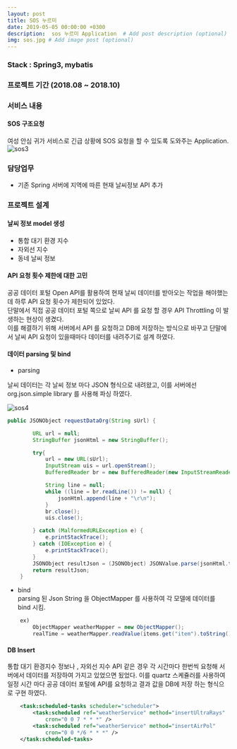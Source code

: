 ```yaml
---
layout: post
title: SOS 누르미
date: 2019-05-05 00:00:00 +0300
description:  sos 누르미 Application  # Add post description (optional)
img: sos.jpg # Add image post (optional)
---
```

### Stack : Spring3, mybatis
### 프로젝트 기간 (2018.08 ~ 2018.10)
### 서비스 내용
#### SOS 구조요청  
여성 안심 귀가 서비스로 긴급 상황에 SOS 요청을 할 수 있도록 도와주는 Application.  
![sos3]({{site.baseurl}}/assets/img/sos3.jpg)    
### 담당업무  
- 기존 Spring 서버에 지역에 따른 현재 날씨정보 API 추가  

### 프로젝트 설계    
#### 날씨 정보 model 생성
- 통합 대기 환경 지수
- 자외선 지수
- 동네 날씨 정보   

#### API 요청 횟수 제한에 대한 고민 
공공 데이터 포털 Open API를 활용하여 현재 날씨 데이터를 받아오는 작업을 해야했는데 하루 API 요청 횟수가 제한되어 있었다.  
단말에서 직접 공공 데이터 포털 쪽으로 날씨 API 를 요청 할 경우 API Throttling 이 발생하는 현상이 생겼다.  
이를 해결하기 위해 서버에서 API 를 요청하고 DB에 저장하는 방식으로 바꾸고 단말에서 날씨 API 요청이 있을때마다 데이터를 내려주기로 설계 하였다.

#### 데이터 parsing 및 bind

- parsing  

날씨 데이터는 각 날씨 정보 마다 JSON 형식으로 내려왔고, 이를 서버에선 org.json.simple library 를 사용해 파싱 하였다.    
   
![sos4]({{site.baseurl}}/assets/img/sos4.jpg)  

```java    
public JSONObject requestDataOrg(String sUrl) {

		URL url = null;
		StringBuffer jsonHtml = new StringBuffer();

		try{
			url = new URL(sUrl);
			InputStream uis = url.openStream();
			BufferedReader br = new BufferedReader(new InputStreamReader(uis, "UTF-8"));

			String line = null;
			while ((line = br.readLine()) != null) {
				jsonHtml.append(line + "\r\n");
			}
			br.close();
			uis.close();

		} catch (MalformedURLException e) {
			e.printStackTrace();
		} catch (IOException e) {
			e.printStackTrace();
		}
		JSONObject resultJson = (JSONObject) JSONValue.parse(jsonHtml.toString());
		return resultJson;
	}
```  

- bind  
parsing 된 Json String 을 ObjectMapper 를 사용하여 각 모델에 데이터를 bind 시킴.  

```java  
    ex) 
        ObjectMapper weatherMapper = new ObjectMapper();
        realTime = weatherMapper.readValue(items.get("item").toString(),new TypeReference<List<WeatherRealTime>>(){});
```


#### DB Insert
통합 대기 환경지수 정보나 , 자외선 지수 API 같은 경우 각 시간마다 한번씩 요청해 서버에서 데이터를 저장하여 가지고 있었으면 됬었다.
이를 quartz 스케쥴러를 사용하여 일정 시간 마다 공공 데이터 포털에 API를 요청하고 결과 값을 DB에 저장 하는 형식으로 구현 하였다.

```xml  
    <task:scheduled-tasks scheduler="scheduler">
		<task:scheduled ref="weatherService" method="insertUltraRays"
			cron="0 0 7 * * *" />
		<task:scheduled ref="weatherService" method="insertAirPol"
			cron="0 0 */6 * * *" />
	</task:scheduled-tasks>
```  


 
